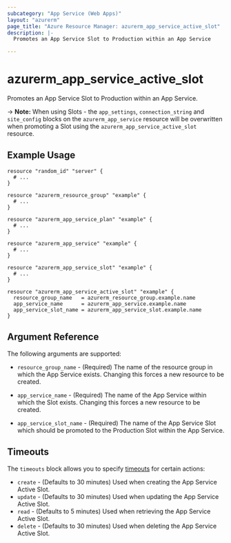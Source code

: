 ```yaml
---
subcategory: "App Service (Web Apps)"
layout: "azurerm"
page_title: "Azure Resource Manager: azurerm_app_service_active_slot"
description: |-
  Promotes an App Service Slot to Production within an App Service

---
```


# azurerm_app_service_active_slot

Promotes an App Service Slot to Production within an App Service.

-> **Note:** When using Slots - the `app_settings`, `connection_string` and `site_config` blocks on the `azurerm_app_service` resource will be overwritten when promoting a Slot using the `azurerm_app_service_active_slot` resource.

## Example Usage

```hcl
resource "random_id" "server" {
  # ...
}

resource "azurerm_resource_group" "example" {
  # ...
}

resource "azurerm_app_service_plan" "example" {
  # ...
}

resource "azurerm_app_service" "example" {
  # ...
}

resource "azurerm_app_service_slot" "example" {
  # ...
}

resource "azurerm_app_service_active_slot" "example" {
  resource_group_name   = azurerm_resource_group.example.name
  app_service_name      = azurerm_app_service.example.name
  app_service_slot_name = azurerm_app_service_slot.example.name
}
```

## Argument Reference

The following arguments are supported:

* `resource_group_name` - (Required) The name of the resource group in which the App Service exists. Changing this forces a new resource to be created.

* `app_service_name` - (Required) The name of the App Service within which the Slot exists.  Changing this forces a new resource to be created.

* `app_service_slot_name` - (Required) The name of the App Service Slot which should be promoted to the Production Slot within the App Service.

## Timeouts

The `timeouts` block allows you to specify [timeouts](https://www.terraform.io/docs/configuration/resources.html#timeouts) for certain actions:

* `create` - (Defaults to 30 minutes) Used when creating the App Service Active Slot.
* `update` - (Defaults to 30 minutes) Used when updating the App Service Active Slot.
* `read` - (Defaults to 5 minutes) Used when retrieving the App Service Active Slot.
* `delete` - (Defaults to 30 minutes) Used when deleting the App Service Active Slot.
